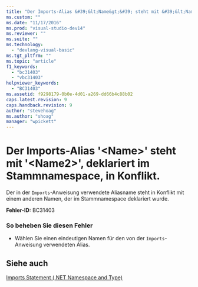```yaml
---
title: "Der Imports-Alias &#39;&lt;Name&gt;&#39; steht mit &#39;&lt;Name2&gt;&#39;, deklariert im Stammnamespace, in Konflikt. | Microsoft Docs"
ms.custom: ""
ms.date: "11/17/2016"
ms.prod: "visual-studio-dev14"
ms.reviewer: ""
ms.suite: ""
ms.technology: 
  - "devlang-visual-basic"
ms.tgt_pltfrm: ""
ms.topic: "article"
f1_keywords: 
  - "bc31403"
  - "vbc31403"
helpviewer_keywords: 
  - "BC31403"
ms.assetid: f9298179-0b0e-4d01-a269-dd66b4c88b02
caps.latest.revision: 9
caps.handback.revision: 9
author: "stevehoag"
ms.author: "shoag"
manager: "wpickett"
---
```

# Der Imports-Alias &#39;&lt;Name&gt;&#39; steht mit &#39;&lt;Name2&gt;&#39;, deklariert im Stammnamespace, in Konflikt.
Der in der `Imports`\-Anweisung verwendete Aliasname steht in Konflikt mit einem anderen Namen, der im Stammnamespace deklariert wurde.  
  
 **Fehler\-ID:** BC31403  
  
### So beheben Sie diesen Fehler  
  
-   Wählen Sie einen eindeutigen Namen für den von der `Imports`\-Anweisung verwendeten Alias.  
  
## Siehe auch  
 [Imports Statement \(.NET Namespace and Type\)](../../visual-basic/language-reference/statements/imports-statement-net-namespace-and-type.md)